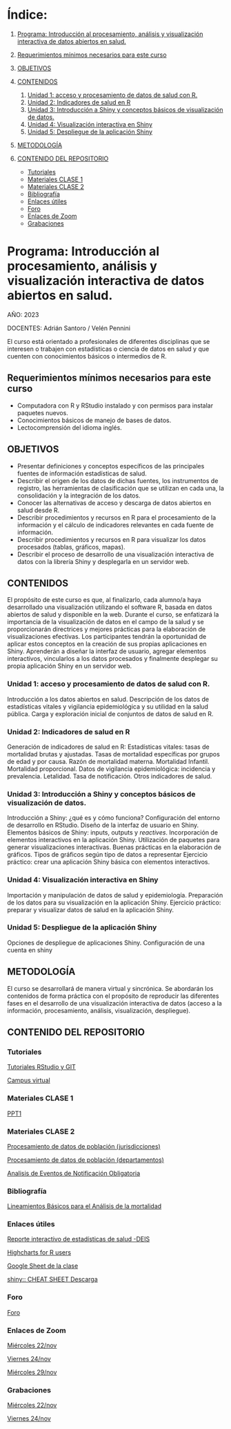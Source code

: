 <!-- Índice -->
# **Índice:**

1. [Programa: Introducción al procesamiento, análisis y visualización interactiva de datos abiertos en salud.](#programa-introducción-al-procesamiento-análisis-y-visualización-interactiva-de-datos-abiertos-en-salud)
2. [Requerimientos mínimos necesarios para este curso](#requerimientos-m%C3%ADnimos-necesarios-para-este-curso)
3. [OBJETIVOS](#objetivos)
4. [CONTENIDOS](#contenidos)
    1. [Unidad 1: acceso y procesamiento de datos de salud con R.](#unidad-1-acceso-y-procesamiento-de-datos-de-salud-con-r)
    2. [Unidad 2: Indicadores de salud en R](#unidad-2-indicadores-de-salud-en-r)
    3. [Unidad 3: Introducción a Shiny y conceptos básicos de visualización de datos.](#unidad-3-introducción-a-shiny-y-conceptos-básicos-de-visualización-de-datos)
    4. [Unidad 4: Visualización interactiva en Shiny](#unidad-4-visualización-interactiva-en-shiny)
    5. [Unidad 5: Despliegue de la aplicación Shiny](#unidad-5-despliegue-de-la-aplicación-shiny)
     
5. [METODOLOGÍA](#metodología)
      
6. [CONTENIDO DEL REPOSITORIO](#contenido-del-repositorio)
    - [Tutoriales](#tutoriales)
    - [Materiales CLASE 1](#materiales-clase-1)
    - [Materiales CLASE 2](#materiales-clase-2)
    - [Bibliografía](#bibliografía)
    - [Enlaces útiles](#enlaces-útiles)
    - [Foro](#foro)
    - [Enlaces de Zoom](#enlaces-de-zoom)
    - [Grabaciones](#grabaciones)
   

<!-- Contenido -->

# **Programa: Introducción al procesamiento, análisis y visualización interactiva de datos abiertos en salud.**

AÑO: 2023

DOCENTES: Adrián Santoro / Velén Pennini

El curso está orientado a profesionales de diferentes disciplinas que se interesen o trabajen con estadísticas o ciencia de datos en salud y que cuenten con conocimientos básicos o intermedios de R.

## Requerimientos mínimos necesarios para este curso 

- Computadora con R y RStudio instalado y con permisos para instalar paquetes nuevos.
- Conocimientos básicos de manejo de bases de datos.
- Lectocomprensión del idioma inglés.


## **OBJETIVOS**

- Presentar definiciones y conceptos específicos de las principales fuentes de información estadísticas de salud.
- Describir el origen de los datos de dichas fuentes, los instrumentos de registro, las herramientas de clasificación que se utilizan en cada una, la consolidación y la integración de los datos.
- Conocer las alternativas de acceso y descarga de datos abiertos en salud desde R.
- Describir procedimientos y recursos en R para el procesamiento de la información y el cálculo de indicadores relevantes en cada fuente de información.
- Describir procedimientos y recursos en R para visualizar los datos procesados (tablas, gráficos, mapas).
- Describir el proceso de desarrollo de una visualización interactiva de datos con la librería Shiny y desplegarla en un servidor web.


## **CONTENIDOS** 

El propósito de este curso es que, al finalizarlo, cada alumno/a haya desarrollado una visualización utilizando el software R, basada en datos abiertos de salud y disponible en la web. Durante el curso, se enfatizará la importancia de la visualización de datos en el campo de la salud y se proporcionarán directrices y mejores prácticas para la elaboración de visualizaciones efectivas. Los participantes tendrán la oportunidad de aplicar estos conceptos en la creación de sus propias aplicaciones en Shiny. Aprenderán a diseñar la interfaz de usuario, agregar elementos interactivos, vincularlos a los datos procesados y finalmente desplegar su propia aplicación Shiny en un servidor web.

### Unidad 1: acceso y procesamiento de datos de salud con R. 

Introducción a los datos abiertos en salud. Descripción de los datos de estadísticas vitales y vigilancia epidemiológica y su utilidad en la salud pública. Carga y exploración inicial de conjuntos de datos de salud en R.

### Unidad 2: Indicadores de salud en R 

Generación de indicadores de salud en R: Estadísticas vitales: tasas de mortalidad brutas y ajustadas. Tasas de mortalidad específicas por grupos de edad y por causa. Razón de mortalidad materna. Mortalidad Infantil. Mortalidad proporcional. Datos de vigilancia epidemiológica: incidencia y prevalencia. Letalidad. Tasa de notificación. Otros indicadores de salud.

### Unidad 3: Introducción a Shiny y conceptos básicos de visualización de datos. 

Introducción a Shiny: ¿qué es y cómo funciona? Configuración del entorno de desarrollo en RStudio. Diseño de la interfaz de usuario en Shiny. Elementos básicos de Shiny: inputs, outputs y _reactives_. Incorporación de elementos interactivos en la aplicación Shiny. Utilización de paquetes para generar visualizaciones interactivas.  Buenas prácticas en la elaboración de gráficos. Tipos de gráficos según tipo de datos a representar  Ejercicio práctico: crear una aplicación Shiny básica con elementos interactivos.

### Unidad 4: Visualización interactiva en Shiny 

Importación y manipulación de datos de salud y epidemiología. Preparación de los datos para su visualización en la aplicación Shiny. Ejercicio práctico: preparar y visualizar datos de salud en la aplicación Shiny.

### Unidad 5: Despliegue de la aplicación Shiny 

Opciones de despliegue de aplicaciones Shiny. Configuración de una cuenta en shiny



## **METODOLOGÍA**
El curso se desarrollará de manera virtual y sincrónica. Se abordarán los contenidos de forma práctica con el propósito de reproducir las diferentes fases en el desarrollo de una visualización interactiva de datos (acceso a la información, procesamiento, análisis, visualización, despliegue).


<!--
## **REQUISITOS PARA LA APROBACIÓN DE LA MATERIA**

### EVALUACIÓN
Para la aprobación de la asignatura es necesario cumplimentar el 80% de asistencia a las actividades sincrónicas, tener aprobados todos los Trabajos Prácticos y una evaluación final.
### ASISTENCIA A CLASES
El alumno debe cumplimentar el 80% de asistencia a las clases teóricas.

-->

## **CONTENIDO DEL REPOSITORIO**

### Tutoriales

[Tutoriales RStudio y GIT](https://agsantoro.github.io/untref2023/RMD/RMD002Tutorial/Tutorial1.html)

[Campus virtual](https://presenciales.untref.edu.ar/acceso.cgi)

### Materiales CLASE 1
[PPT1](https://agsantoro.github.io/untref2023/PPT/ppt1.html)
<!-- 
[PPT2](https://agsantoro.github.io/untref2023/PPT/ppt2.html) 
-->


### Materiales CLASE 2
[Procesamiento de datos de población (jurisdicciones)](https://agsantoro.github.io/untref2023/RMD/RMD001_Poblacion/01_ProyeccionesDePoblacion.html)

[Procesamiento de datos de población (departamentos)](https://agsantoro.github.io/untref2023/RMD/RMD004_Deptos/03_ProyeccionesDepartamentos.html)

[Analisis de Eventos de Notificación Obligatoria](https://agsantoro.github.io/untref2023/RMD/RMD003_Analisis/analisis_snvs.html)

<!--
### Materiales CLASE 3
[Procesamiento de datos de mortalidad y cálculo de tasas en lote](https://agsantoro.github.io/untref2023/RMD/RMD005_Tasas/RMD005_tasas.html)

[Grabación clase 3](https://drive.google.com/file/d/1FAyyaD-QBgcEt3Z7tqNKqueq2LcDo-rD/view?usp=sharing)

### Materiales CLASE 4
[PPT3](https://agsantoro.github.io/untref2023/PPT/ppt3.html)

[Practica en shiny 1](https://agsantoro.github.io/untref2023/RMD/RMD006_Practica1/practica_1.html)

[Grabación clase 4](https://drive.google.com/file/d/13t-PJ7m14ewaOJKyMTA7cFNkvIbIMM69/view)

### Materiales CLASE 5

[Tutorial despliegue ShinnyApps](https://agsantoro.github.io/untref2023/RMD/RMD002Tutorial/Tutorial2.html)

[Grabación clase 5](https://drive.google.com/file/d/1CRTpq6H-lcKGLGDsKj-KwNzTNDdxz6Qe/view)

### Materiales CLASE 6

[Grabación clase 6 (parte 1)](https://drive.google.com/file/d/1DameceF-oeyvqnDX75WfPaid3huEZKG8/view)

[Grabación clase 6 (parte 2)](https://drive.google.com/file/d/1wjGSE1L8k4DvevYg4JQ1NtWQshGEVszI/view)
-->

### Bibliografía

[Lineamientos Básicos para el Análisis de la mortalidad](https://iris.paho.org/bitstream/handle/10665.2/34492/9789275319819-spa.pdf?sequence=7&isAllowed=y)

### Enlaces útiles
[Reporte interactivo de estadísticas de salud -DEIS](https://www.argentina.gob.ar/salud/deis/reporte-interactivo)

[Highcharts for R users](https://www.highcharts.com/blog/tutorials/highcharts-for-r-users/)

[Google Sheet de la clase](https://docs.google.com/spreadsheets/d/1tol7FcFKQYHLMx0Zh9hqCG8IkqJdD79WSsdAJTlOJ0E/edit#gid=0)

[shiny:: CHEAT SHEET Descarga](https://github.com/rstudio/cheatsheets/raw/main/shiny.pdf)

### Foro
[Foro](https://github.com/agsantoro/VisualizacionDatos2023/discussions)

### Enlaces de Zoom
[Miércoles 22/nov](https://paho-org.zoom.us/j/82797728601)

[Viernes 24/nov](https://paho-org.zoom.us/j/81894386805)
 
[Miércoles 29/nov](https://paho-org.zoom.us/j/82797728601)

<!--
Viernes 1/dic: https://paho-org.zoom.us/j/81894386805
 

Miércoles 6/dic: https://paho-org.zoom.us/j/82797728601
Viernes 8/dic: https://paho-org.zoom.us/j/81894386805
 

Miércoles 13/dic: https://paho-org.zoom.us/j/89165491235
Viernes 15/dic: https://paho-org.zoom.us/j/81894386805
-->

### Grabaciones
[Miércoles 22/nov](https://paho-org.zoom.us/rec/share/gOlHDKOu1YqO4gwTGzfhKLGWm8zcIsHc3O4Jqv1s0MzKJA0R4aXhRr_xTctL4Bue.PC0g8lYgYMBPxYJj)

[Viernes 24/nov](https://paho-org.zoom.us/rec/share/p9fRJmYMe7Shwe2IQ77U2ylJFRLyTz-ZBfeVsWbbaX8Wr5y9dE0I0kY2f98ybWgW.YKoXbxa1r2QpW6Wn)
